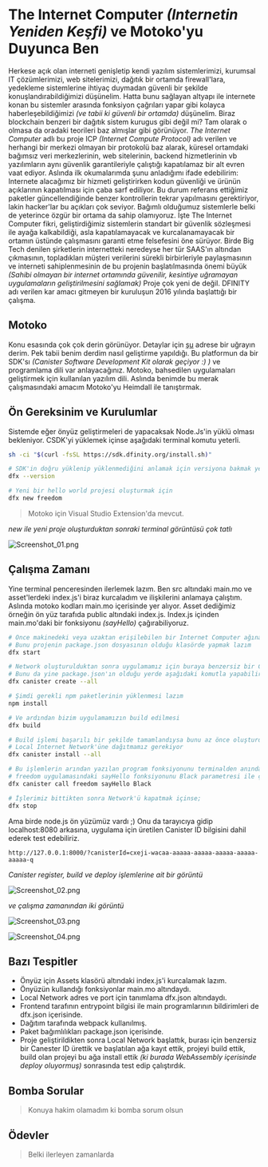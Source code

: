 # The Internet Computer _(Internetin Yeniden Keşfi)_ ve Motoko'yu Duyunca Ben

Herkese açık olan interneti genişletip kendi yazılım sistemlerimizi, kurumsal IT çözümlerimizi, web sitelerimizi, dağıtık bir ortamda firewall'lara, yedekleme sistemlerine ihtiyaç duymadan güvenli bir şekilde konuşlandırabildiğimizi düşünelim. Hatta bunu sağlayan altyapı ile internete konan bu sistemler arasında fonksiyon çağrıları yapar gibi kolayca haberleşebildiğimizi _(ve tabii ki güvenli bir ortamda)_ düşünelim. Biraz blockchain benzeri bir dağıtık sistem kurugus gibi değil mi? Tam olarak o olmasa da oradaki teorileri baz almışlar gibi görünüyor. _The Internet Computer_ adlı bu proje ICP _(Internet Compute Protocol)_ adı verilen ve herhangi bir merkezi olmayan bir protokolü baz alarak, küresel ortamdaki bağımsız veri merkezlerinin, web sitelerinin, backend hizmetlerinin vb yazılımların aynı güvenlik garantileriyle çalıştığı kapatılamaz bir alt evren vaat ediyor. Aslında ilk okumalarımda şunu anladığımı ifade edebilirim: Internete alacağımız bir hizmeti geliştirirken kodun güvenliği ve ürünün açıklarının kapatılması için çaba sarf ediliyor. Bu durum referans ettiğimiz paketler güncellendiğinde benzer kontrollerin tekrar yapılmasını gerektiriyor, lakin hacker'lar bu açıkları çok seviyor. Bağımlı olduğumuz sistemlerle belki de yeterince özgür bir ortama da sahip olamıyoruz. İşte The Internet Computer fikri, geliştirdiğimiz sistemlerin standart bir güvenlik sözleşmesi ile ayağa kalkabildiği, asla kapatılamayacak ve kurcalanamayacak bir ortamın üstünde çalışmasını garanti etme felsefesini öne sürüyor. Birde Big Tech denilen şirketlerin internetteki neredeyse her tür SAAS'ın altından çıkmasının, topladıkları müşteri verilerini sürekli birbirleriyle paylaşmasının ve interneti sahiplenmesinin de bu projenin başlatılmasında önemi büyük _(Sahibi olmayan bir internet ortamında güvenilir, kesintiye uğramayan uygulamaların geliştirilmesini sağlamak)_ Proje çok yeni de değil. DFINITY adı verilen kar amacı gitmeyen bir kuruluşun 2016 yılında başlattığı bir çalışma.

## Motoko

Konu esasında çok çok derin görünüyor. Detaylar için [şu](https://dfinity.org/) adrese bir uğrayın derim. Pek tabii benim derdim nasıl geliştirme yapıldığı. Bu platformun da bir SDK'sı _(Canister Software Development Kit olarak geçiyor :) )_ ve programlama dili var anlayacağınız. Motoko, bahsedilen uygulamaları geliştirmek için kullanılan yazılım dili. Aslında benimde bu merak çalışmasındaki amacım Motoko'yu Heimdall ile tanıştırmak.

## Ön Gereksinim ve Kurulumlar

Sistemde eğer önyüz geliştirmeleri de yapacaksak Node.Js'in yüklü olması bekleniyor. CSDK'yi yüklemek içinse aşağıdaki terminal komutu yeterli.

```bash
sh -ci "$(curl -fsSL https://sdk.dfinity.org/install.sh)"

# SDK'in doğru yüklenip yüklenmediğini anlamak için versiyona bakmak yeterli
dfx --version

# Yeni bir hello world projesi oluşturmak için
dfx new freedom
```

> Motoko için Visual Studio Extension'da mevcut.

_new ile yeni proje oluşturduktan sonraki terminal görüntüsü çok tatlı_

![Screenshot_01.png](./assets/Screenshot_01.png)

## Çalışma Zamanı

Yine terminal penceresinden ilerlemek lazım. Ben src altındaki main.mo ve asset'lerdeki index.js'i biraz kurcaladım ve ilişkilerini anlamaya çalıştım. Aslında motoko kodları main.mo içerisinde yer alıyor. Asset dediğimiz örneğin ön yüz tarafıda public altındaki index.js. Index.js içinden main.mo'daki bir fonksiyonu _(sayHello)_ çağırabiliyoruz.

```bash
# Önce makinedeki veya uzaktan erişilebilen bir Internet Computer ağına bağlanmak gerekiyor
# Bunu projenin package.json dosyasının olduğu klasörde yapmak lazım
dfx start

# Network oluşturulduktan sonra uygulamamız için buraya benzersiz bir Canister Id ile kayıt olmamız gerekiyor
# Bunu da yine package.json'ın olduğu yerde aşağıdaki komutla yapabiliriz 
dfx canister create --all

# Şimdi gerekli npm paketlerinin yüklenmesi lazım
npm install

# Ve ardından bizim uygulamamızın build edilmesi
dfx build

# Build işlemi başarılı bir şekilde tamamlandıysa bunu az önce oluşturduğumuz
# Local Internet Network'üne dağıtmamız gerekiyor
dfx canister install --all

# Bu işlemlerin arından yazılan program fonksiyonunu terminalden anından test edebiliriz
# freedom uygulamasındaki sayHello fonksiyonunu Black parametresi ile çalıştır
dfx canister call freedom sayHello Black

# İşlerimiz bittikten sonra Network'ü kapatmak içinse;
dfx stop
```

Ama birde node.js ön yüzümüz vardı ;) Onu da tarayıcıya gidip localhost:8080 arkasına, uygulama için üretilen Canister ID bilgisini dahil ederek test edebiliriz.

```text
http://127.0.0.1:8000/?canisterId=cxeji-wacaa-aaaaa-aaaaa-aaaaa-aaaaa-aaaaa-q
```

_Canister register, build ve deploy işlemlerine ait bir görüntü_

![Screenshot_02.png](./assets/Screenshot_02.png)

_ve çalışma zamanından iki görüntü_

![Screenshot_03.png](./assets/Screenshot_03.png)

![Screenshot_04.png](./assets/Screenshot_04.png)

## Bazı Tespitler

- Önyüz için Assets klasörü altındaki index.js'i kurcalamak lazım.
- Önyüzün kullandığı fonksiyonlar main.mo altındaydı.
- Local Network adres ve port için tanımlama dfx.json altındaydı.
- Frontend tarafının entrypoint bilgisi ile main programlarının bildirimleri de dfx.json içerisinde.
- Dağıtım tarafında webpack kullanılmış.
- Paket bağımlılıkları package.json içerisinde.
- Proje geliştirildikten sonra Local Network başlattık, burası için benzersiz bir Canester ID ürettik ve başlatılan ağa kayıt ettik, projeyi build ettik, build olan projeyi bu ağa install ettik _(ki burada WebAssembly içerisinde deploy oluyormuş)_ sonrasında test edip çalıştırdık.

## Bomba Sorular

> Konuya hakim olamadım ki bomba sorum olsun

## Ödevler

> Belki ilerleyen zamanlarda